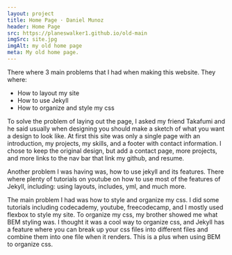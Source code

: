 ```yaml
---
layout: project
title: Home Page · Daniel Munoz
header: Home Page
src: https://planeswalker1.github.io/old-main
imgSrc: site.jpg
imgAlt: my old home page
meta: My old home page.
---
```


There where 3 main problems that I had when making this website.
They where:
* How to layout my site
* How to use Jekyll
* How to organize and style my css

To solve the problem of laying out the page, I asked my friend Takafumi and he said usually when designing you should make a sketch of what you want a design to look like. At first this site was only a single page with an introduction, my projects, my skills, and a footer with contact information. I chose to keep the original design, but add a contact page, more projects, and more links to the nav bar that link my github, and resume.

Another problem I was having was, how to use jekyll and its features. There where plenty of tutorials on youtube on how to use most of the features of Jekyll, including: using layouts, includes, yml, and much more.

The main problem I had was how to style and organize my css. I did some tutorials including codecademy, youtube, freecodecamp, and I mostly used flexbox to style my site. To organize my css, my brother showed me what BEM styling was. I thought it was a cool way to organize css, and Jekyll has a feature where you can break up your css files into different files and combine them into one file when it renders. This is a plus when using BEM to organize css.